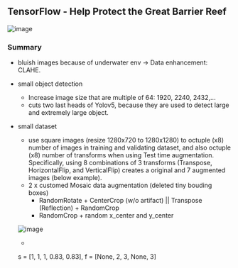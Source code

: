 ## TensorFlow - Help Protect the Great Barrier Reef

![image](https://user-images.githubusercontent.com/67547213/153533915-b1cf14db-326d-4eaf-b98a-d78e584c0604.png)

### Summary
- bluish images because of underwater env -> Data enhancement: CLAHE.
- small object detection
    - Increase image size that are multiple of 64: 1920, 2240, 2432,...
    - cuts two last heads of Yolov5, because they are used to detect large and extremely large object.
- small dataset
    - use square images (resize 1280x720 to 1280x1280) to octuple (x8) number of images in training and validating dataset, and also octuple (x8) number of transforms when using Test time augmentation. Specifically, using 8 combinations of 3 transforms (Transpose, HorizontalFlip, and VerticalFlip) creates a original and 7 augmented images (below example).
    - 2 x customed Mosaic data augmentation (deleted tiny bouding boxes)
        + RandomRotate + CenterCrop (w/o artifact) || Transpose (Reflection) + RandomCrop
        + RandomCrop + random x_center and y_center 
    
    ![image](https://user-images.githubusercontent.com/67547213/153640886-7e7caae4-0a8d-4139-9a14-633186be644f.png)

    - 

   s = [1, 1, 1, 0.83, 0.83], f = [None, 2, 3, None, 3]
